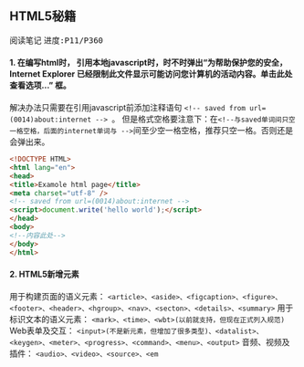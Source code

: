 ## HTML5秘籍
<kbd>阅读笔记</kbd> <kbd>进度:P11/P360 </kbd>

#### 1. 在编写html时， 引用本地javascript时，时不时弹出“为帮助保护您的安全，Internet Explorer 已经限制此文件显示可能访问您计算机的活动内容。单击此处查看选项…” 框。

解决办法只需要在引用javascript前添加注释语句 ```<!-- saved from url=(0014)about:internet --> ```。 但是格式空格要注意下：在```<!--与saved单词间只空一格空格，后面的internet单词与 -->```间至少空一格空格，推荐只空一格。否则还是会弹出来。

``` HTML
<!DOCTYPE HTML>
<html lang="en">
<head>
<title>Examole html page</title>  
<meta charset="utf-8" />
<!-- saved from url=(0014)about:internet -->
<script>document.write('hello world');</script>
</head>
<body>
<!--内容此处-->
</body>
</html>
```

#### 2. HTML5新增元素
用于构建页面的语义元素：
```<article>、<aside>、<figcaption>、<figure>、<footer>、<header>、<hgroup>、<nav>、<secton>、<details>、<summary>```
用于标识文本的语义元素：
```<mark>、<time>、<wbt>(以前就支持，但现在正式列入规范)```
Web表单及交互：
```<input>(不是新元素，但增加了很多类型)、<datalist>、<keygen>、<meter>、<progress>、<command>、<menu>、<output>```
音频、视频及插件：
```<audio>、<video>、<source>、<em```
<!--stackedit_data:
eyJoaXN0b3J5IjpbLTIxMTg2MzU3MDUsNTg4MDQzNTU5LDE0OT
c0MTY2NDIsLTMxNzg5MDA2NSwxNzk0ODQ2ODk5LC0zNzMzOTEw
ODksLTExMTQ2ODI5NTddfQ==
-->